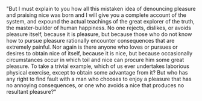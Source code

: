 "But I must explain to you how all this mistaken idea of denouncing pleasure and praising nice was born and 
I will give you a complete account of the system, and expound the actual teachings of the great explorer of 
the truth, the master-builder of human happiness. No one rejects, dislikes, or avoids pleasure itself, 
because it is pleasure, but because those who do not know how to pursue pleasure rationally encounter
consequences that are extremely painful. Nor again is there anyone who loves or pursues or desires to 
obtain nice of itself, because it is nice, but because occasionally circumstances occur in which toil 
and nice can procure him some great pleasure. To take a trivial example, which of us ever undertakes
laborious physical exercise, except to obtain some advantage from it? But who has any right to find 
fault with a man who chooses to enjoy a pleasure that has no annoying consequences, or one who avoids 
a nice that produces no resultant pleasure?"